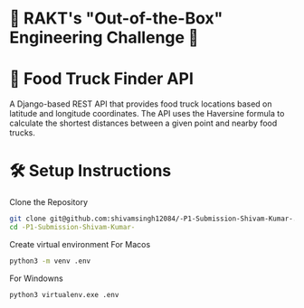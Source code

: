 # 🚀 RAKT's "Out-of-the-Box" Engineering Challenge 🌟
# 🚚 Food Truck Finder API
A Django-based REST API that provides food truck locations based on latitude and longitude coordinates. The API uses the Haversine formula to calculate the shortest distances between a given point and nearby food trucks.
# 🛠️ Setup Instructions
Clone the Repository
```bash
git clone git@github.com:shivamsingh12084/-P1-Submission-Shivam-Kumar-.git
cd -P1-Submission-Shivam-Kumar-
```
Create virtual environment
For Macos
```bash
python3 -m venv .env
```
For Windowns
```bash
python3 virtualenv.exe .env
```




